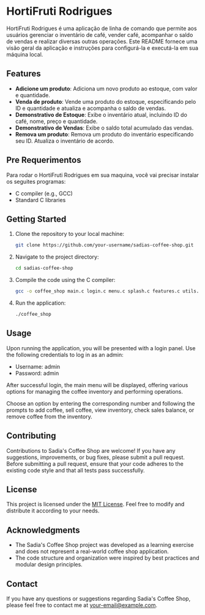 # HortiFruti Rodrigues

HortiFruti Rodrigues é uma aplicação de linha de comando que permite aos usuários gerenciar o inventário de café, vender café, acompanhar o saldo de vendas e realizar diversas outras operações. Este README fornece uma visão geral da aplicação e instruções para configurá-la e executá-la em sua máquina local.

## Features

- **Adicione um produto**: Adiciona um novo produto ao estoque, com valor e quantidade.
- **Venda de produto**: Vende uma produto do estoque, especificando pelo ID e quantidade e atualiza e acompanha o saldo de vendas.
- **Demonstrativo de Estoque**: Exibe o inventário atual, incluindo ID do café, nome, preço e quantidade.
- **Demonstrativo de Vendas**: Exibe o saldo total acumulado das vendas.
- **Remova um produto**: Remova um produto do inventário especificando seu ID. Atualiza o inventário de acordo.

## Pre Requerimentos

Para rodar o HortiFruti Rodrigues em sua maquina, você vai precisar instalar os seguites programas:
 
- C compiler (e.g., GCC)
- Standard C libraries

## Getting Started

1. Clone the repository to your local machine:

   ```bash
   git clone https://github.com/your-username/sadias-coffee-shop.git
   ```

2. Navigate to the project directory:

   ```bash
   cd sadias-coffee-shop
   ```

3. Compile the code using the C compiler:

   ```bash
   gcc -o coffee_shop main.c login.c menu.c splash.c features.c utils.c
   ```

4. Run the application:

   ```bash
   ./coffee_shop
   ```

## Usage

Upon running the application, you will be presented with a login panel. Use the following credentials to log in as an admin:

- Username: admin
- Password: admin

After successful login, the main menu will be displayed, offering various options for managing the coffee inventory and performing operations.

Choose an option by entering the corresponding number and following the prompts to add coffee, sell coffee, view inventory, check sales balance, or remove coffee from the inventory.

## Contributing

Contributions to Sadia's Coffee Shop are welcome! If you have any suggestions, improvements, or bug fixes, please submit a pull request. Before submitting a pull request, ensure that your code adheres to the existing code style and that all tests pass successfully.

## License

This project is licensed under the [MIT License](LICENSE). Feel free to modify and distribute it according to your needs.

## Acknowledgments

- The Sadia's Coffee Shop project was developed as a learning exercise and does not represent a real-world coffee shop application.
- The code structure and organization were inspired by best practices and modular design principles.

## Contact

If you have any questions or suggestions regarding Sadia's Coffee Shop, please feel free to contact me at [your-email@example.com](mailto:sadia.ahmed05@northsouth.edu).
